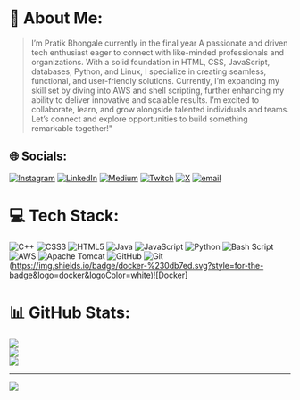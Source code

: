 # 💫 About Me:
>I’m Pratik Bhongale currently in the final year A passionate and driven tech enthusiast eager to connect with like-minded professionals and organizations. With a solid foundation in HTML, CSS, JavaScript, databases, Python, and Linux, I specialize in creating seamless, functional, and user-friendly solutions. Currently, I’m expanding my skill set by diving into AWS and shell scripting, further enhancing my ability to deliver innovative and scalable results. I’m excited to collaborate, learn, and grow alongside talented individuals and teams. Let’s connect and explore opportunities to build something remarkable together!"


## 🌐 Socials:
[![Instagram](https://img.shields.io/badge/Instagram-%23E4405F.svg?logo=Instagram&logoColor=white)](https://www.instagram.com/pratik_bhongale_8922?igsh=y2uwdxfnmtf3ntjq) [![LinkedIn](https://img.shields.io/badge/LinkedIn-%230077B5.svg?logo=linkedin&logoColor=white)](https://www.linkedin.com/in/pratik-bhongale-860222231) [![Medium](https://img.shields.io/badge/Medium-12100E?logo=medium&logoColor=white)](https://medium.com/@@awspratikbhongale13) [![Twitch](https://img.shields.io/badge/Twitch-%239146FF.svg?logo=Twitch&logoColor=white)](https://twitch.tv/pratikbhongale2) [![X](https://img.shields.io/badge/X-black.svg?logo=X&logoColor=white)](https://x.com/pratikbhongale2) [![email](https://img.shields.io/badge/Email-D14836?logo=gmail&logoColor=white)](mailto:pratikbhongale01@gmail.com) 

# 💻 Tech Stack:
![C++](https://img.shields.io/badge/c++-%2300599C.svg?style=for-the-badge&logo=c%2B%2B&logoColor=white) ![CSS3](https://img.shields.io/badge/css3-%231572B6.svg?style=for-the-badge&logo=css3&logoColor=white) ![HTML5](https://img.shields.io/badge/html5-%23E34F26.svg?style=for-the-badge&logo=html5&logoColor=white) ![Java](https://img.shields.io/badge/java-%23ED8B00.svg?style=for-the-badge&logo=openjdk&logoColor=white) ![JavaScript](https://img.shields.io/badge/javascript-%23323330.svg?style=for-the-badge&logo=javascript&logoColor=%23F7DF1E) ![Python](https://img.shields.io/badge/python-3670A0?style=for-the-badge&logo=python&logoColor=ffdd54) ![Bash Script](https://img.shields.io/badge/bash_script-%23121011.svg?style=for-the-badge&logo=gnu-bash&logoColor=white) ![AWS](https://img.shields.io/badge/AWS-%23FF9900.svg?style=for-the-badge&logo=amazon-aws&logoColor=white) ![Apache Tomcat](https://img.shields.io/badge/apache%20tomcat-%23F8DC75.svg?style=for-the-badge&logo=apache-tomcat&logoColor=black) ![GitHub](https://img.shields.io/badge/github-%23121011.svg?style=for-the-badge&logo=github&logoColor=white) ![Git](https://img.shields.io/badge/git-%23F05033.svg?style=for-the-badge&logo=git&logoColor=white)
(https://img.shields.io/badge/docker-%230db7ed.svg?style=for-the-badge&logo=docker&logoColor=white)![Docker]
# 📊 GitHub Stats:
![](https://github-readme-stats.vercel.app/api?username=pratikbhongale&theme=dark&hide_border=false&include_all_commits=false&count_private=false)<br/>
![](https://nirzak-streak-stats.vercel.app/?user=pratikbhongale&theme=dark&hide_border=false)<br/>
![](https://github-readme-stats.vercel.app/api/top-langs/?username=pratikbhongale&theme=dark&hide_border=false&include_all_commits=false&count_private=false&layout=compact)

---
[![](https://visitcount.itsvg.in/api?id=pratikbhongale&icon=0&color=0)](https://visitcount.itsvg.in)

<!-- Proudly created with GPRM ( https://gprm.itsvg.in ) -->
